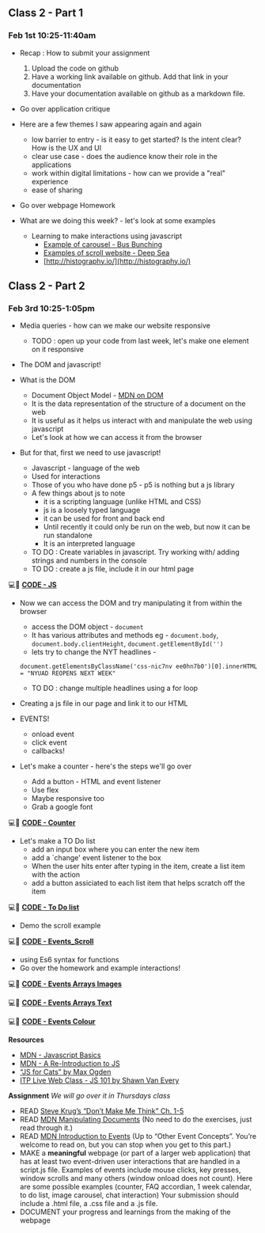 ## Class 2 - Part 1
### Feb 1st 10:25-11:40am

* Recap : How to submit your assignment
  1. Upload the code on github
  2. Have a working link available on github. Add that link in your documentation
  3. Have your documentation available on github as a markdown file.  

* Go over application critique 
* Here are a few themes I saw appearing again and again
  * low barrier to entry - is it easy to get started? Is the intent clear? How is the UX and UI
  * clear use case - does the audience know their role in the applications 
  * work within digital limitations - how can we provide a "real" experience
  * ease of sharing

* Go over webpage Homework

* What are we doing this week? - let's look at some examples
  * Learning to make interactions using javascript
    * [Example of carousel - Bus Bunching](https://interactive.wbez.org/curiouscity/bus-bunching/)
    * [Examples of scroll website - Deep Sea](https://neal.fun/deep-sea/)
    * [http://histography.io/](http://histography.io/) 

## Class 2 - Part 2
### Feb 3rd 10:25-1:05pm

* Media queries - how can we make our website responsive
  * TODO : open up your code from last week, let's make one element on it responsive 

* The DOM and javascript!
* What is the DOM
  *  Document Object Model - [MDN on DOM](https://developer.mozilla.org/en-US/docs/Web/API/Document_Object_Model/Introduction)
  *  It is the data representation of the structure of a document on the web
  *  It is useful as it helps us interact with and manipulate the web using javascript
  *  Let's look at how we can access it from the browser

* But for that, first we need to use javascript!
  * Javascript - language of the web
  * Used for interactions
  * Those of you who have done p5 - p5 is nothing but a js library
  * A few things about js to note
    * it is a scripting language (unlike HTML and CSS)
    * js is a loosely typed language
    * it can be used for front and back end
    * Until recently it could only be run on the web, but now it can be run standalone
    * It is an interpreted language
  * TO DO : Create variables in javascript. Try working with/ adding strings and numbers in the console
  * TO DO : create a js file, include it in our html page

💻🔹 **[CODE - JS](https://mathuramg.com/ConnectionsLabSpring22/Week2_JS_Events/JS/)**

* Now we can access the DOM and try manipulating it from within the browser
  * access the DOM object - `document`
  * It has various attributes and methods eg - `document.body`, `document.body.clientHeight`, `document.getElementById('')`
  * lets try to change the NYT headlines - 
  ```
  document.getElementsByClassName('css-nic7nv ee0hn7b0')[0].innerHTML = "NYUAD REOPENS NEXT WEEK"
  ```
  * TO DO : change multiple headlines using a for loop

* Creating a js file in our page and link it to our HTML  

* EVENTS!
  * onload event
  * click event
  * callbacks!


* Let's make a counter - here's the steps we'll go over
  * Add a button - HTML and event listener
  * Use flex
  * Maybe responsive too
  * Grab a google font

💻🔹 **[CODE - Counter](https://mathuramg.com/ConnectionsLabSpring22/Week2_JS_Events/Events/)**

* Let's make a TO Do list
  * add an input box where you can enter the new item
  * add a `change' event listener to the box
  * When the user hits enter after typing in the item, create a list item with the action
  * add a button assiciated to each list item that helps scratch off the item

💻🔹 **[CODE - To Do list](https://mathuramg.com/ConnectionsLabSpring22/Week2_JS_Events/Events_To_Do_List/)**

* Demo the scroll example

💻🔹 **[CODE - Events_Scroll](https://mathuramg.com/ConnectionsLabSpring22/Week2_JS_Events/Events_Scroll/)**

* using Es6 syntax for functions
* Go over the homework and example interactions!

💻🔹 **[CODE - Events Arrays Images](https://mathuramg.com/ConnectionsLabSpring22/Week2_JS_Events/Events_arrays_images/)**

💻🔹 **[CODE - Events Arrays Text](https://mathuramg.com/ConnectionsLabSpring22/Week2_JS_Events/Events_arrays_text/)**

💻🔹 **[CODE - Events Colour](https://mathuramg.com/ConnectionsLabSpring22/Week2_JS_Events/Events_color/)**


**Resources**
* [MDN - Javascript Basics](https://developer.mozilla.org/en-US/docs/Learn/Getting_started_with_the_web/JavaScript_basics)
* [MDN - A Re-Introduction to JS](https://developer.mozilla.org/en-US/docs/Web/JavaScript/A_re-introduction_to_JavaScript)
* [“JS for Cats” by Max Ogden](about:blank)
* [ITP Live Web Class - JS 101 by Shawn Van Every](https://itp.nyu.edu/~sve204/liveweb_fall2019/javascript101.html)

**Assignment**
*We will go over it in Thursdays class*
* READ [Steve Krug’s “Don’t Make Me Think” Ch. 1-5](https://bobcat.library.nyu.edu/primo-explore/fulldisplay?docid=nyu_aleph005548194&context=L&vid=NYUAD&lang=en_US&search_scope=all&adaptor=Local%20Search%20Engine&isFrbr=true&tab=all&query=any,contains,don%27t%20make%20me%20think&sortby=date&facet=frbrgroupid,include,1146206081&mode=basic&offset=0) 
* READ [MDN Manipulating Documents](https://developer.mozilla.org/en-US/docs/Learn/JavaScript/Client-side_web_APIs/Manipulating_documents) (No need to do the exercises, just read through it.)
* READ [MDN Introduction to Events](https://developer.mozilla.org/en-US/docs/Learn/JavaScript/Building_blocks/Events) (Up to “Other Event Concepts”. You’re welcome to read on, but you can stop when you get to this part.)
* MAKE a **meaningful** webpage (or part of a larger web application) that has at least two event-driven user interactions that are handled in a script.js file. Examples of events include mouse clicks, key presses, window scrolls and many others (window onload does not count). Here are some possible examples (counter, FAQ accordian, 1 week calendar, to do list, image carousel, chat interaction) Your submission should include a .html file, a .css file and a .js file.
* DOCUMENT  your progress and learnings from the making of the webpage
